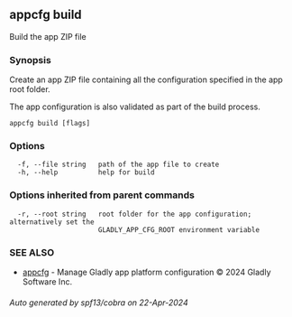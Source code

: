 ## appcfg build

Build the app ZIP file

### Synopsis


Create an app ZIP file containing all the configuration specified in the app 
root folder.

The app configuration is also validated as part of the build process.


```
appcfg build [flags]
```

### Options

```
  -f, --file string   path of the app file to create
  -h, --help          help for build
```

### Options inherited from parent commands

```
  -r, --root string   root folder for the app configuration; alternatively set the
                      GLADLY_APP_CFG_ROOT environment variable
```

### SEE ALSO

* [appcfg](appcfg.md)	 - Manage Gladly app platform configuration © 2024 Gladly Software Inc.

###### Auto generated by spf13/cobra on 22-Apr-2024
